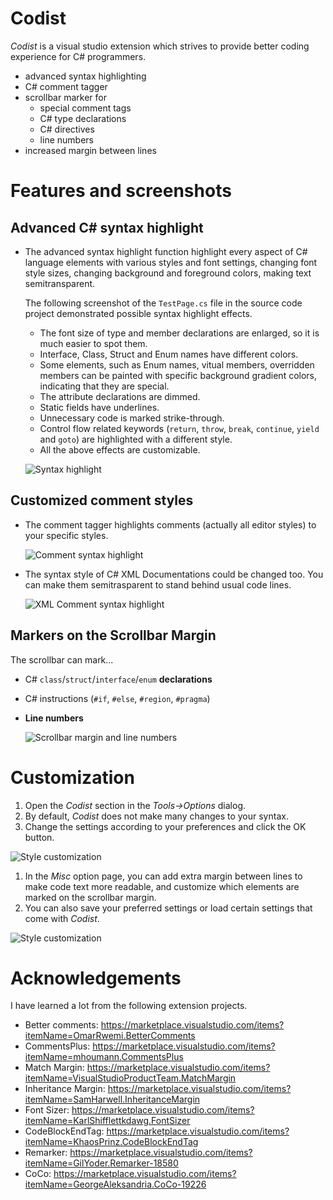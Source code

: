 # Codist
*Codist* is a visual studio extension which strives to provide better coding experience for C# programmers.
* advanced syntax highlighting
* C# comment tagger
* scrollbar marker for
  * special comment tags
  * C# type declarations
  * C# directives
  * line numbers
* increased margin between lines

# Features and screenshots

## Advanced C# syntax highlight
* The advanced syntax highlight function highlight every aspect of C# language elements with various styles and font settings, changing font style sizes, changing background and foreground colors, making text semitransparent.

  The following screenshot of the `TestPage.cs` file in the source code project demonstrated possible syntax highlight effects.
  * The font size of type and member declarations are enlarged, so it is much easier to spot them.
  * Interface, Class, Struct and Enum names have different colors.
  * Some elements, such as Enum names, vitual members, overridden members can be painted with specific background gradient colors, indicating that they are special.
  * The attribute declarations are dimmed.
  * Static fields have underlines.
  * Unnecessary code is marked strike-through.
  * Control flow related keywords (`return`, `throw`, `break`, `continue`, `yield` and `goto`) are highlighted with a different style.
  * All the above effects are customizable.
 
  ![Syntax highlight](doc/syntax_highlight.png)

## Customized comment styles
* The comment tagger highlights comments (actually all editor styles) to your specific styles.

  ![Comment syntax highlight](doc/syntax_highlight2.png)

* The syntax style of C# XML Documentations could be changed too. You can make them semitrasparent to stand behind usual code lines.

  ![XML Comment syntax highlight](doc/xml_comment.png)

## Markers on the Scrollbar Margin

The scrollbar can mark...

* C# `class`/`struct`/`interface`/`enum` **declarations**
* C# instructions (`#if`, `#else`, `#region`, `#pragma`)
* **Line numbers**

  ![Scrollbar margin and line numbers](doc/scroll_margin.png)

# Customization
1. Open the *Codist* section in the *Tools->Options* dialog.
1. By default, *Codist* does not make many changes to your syntax.
1. Change the settings according to your preferences and click the OK button.

  ![Style customization](doc/customize.png)

1. In the *Misc* option page, you can add extra margin between lines to make code text more readable, and customize which elements are marked on the scrollbar margin.
2. You can also save your preferred settings or load certain settings that come with *Codist*.

  ![Style customization](doc/customize4.png)

# Acknowledgements
I have learned a lot from the following extension projects.
* Better comments: https://marketplace.visualstudio.com/items?itemName=OmarRwemi.BetterComments
* CommentsPlus: https://marketplace.visualstudio.com/items?itemName=mhoumann.CommentsPlus
* Match Margin: https://marketplace.visualstudio.com/items?itemName=VisualStudioProductTeam.MatchMargin
* Inheritance Margin: https://marketplace.visualstudio.com/items?itemName=SamHarwell.InheritanceMargin
* Font Sizer: https://marketplace.visualstudio.com/items?itemName=KarlShifflettkdawg.FontSizer
* CodeBlockEndTag: https://marketplace.visualstudio.com/items?itemName=KhaosPrinz.CodeBlockEndTag
* Remarker: https://marketplace.visualstudio.com/items?itemName=GilYoder.Remarker-18580
* CoCo: https://marketplace.visualstudio.com/items?itemName=GeorgeAleksandria.CoCo-19226